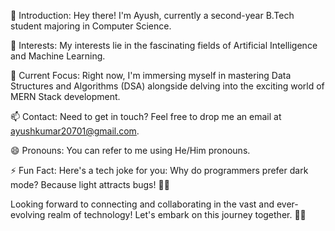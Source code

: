 👋 Introduction: Hey there! I'm Ayush, currently a second-year B.Tech student majoring in Computer Science.

👀 Interests: My interests lie in the fascinating fields of Artificial Intelligence and Machine Learning.

🌱 Current Focus: Right now, I'm immersing myself in mastering Data Structures and Algorithms (DSA) alongside delving into the exciting world of MERN Stack development.

📫 Contact: Need to get in touch? Feel free to drop me an email at ayushkumar20701@gmail.com.

😄 Pronouns: You can refer to me using He/Him pronouns.

⚡ Fun Fact: Here's a tech joke for you: Why do programmers prefer dark mode? Because light attracts bugs! 🐞😄

Looking forward to connecting and collaborating in the vast and ever-evolving realm of technology! Let's embark on this journey together. 🚀✨

<!---
ayush-20701/ayush-20701 is a ✨ special ✨ repository because its `README.md` (this file) appears on your GitHub profile.
You can click the Preview link to take a look at your changes.
--->
